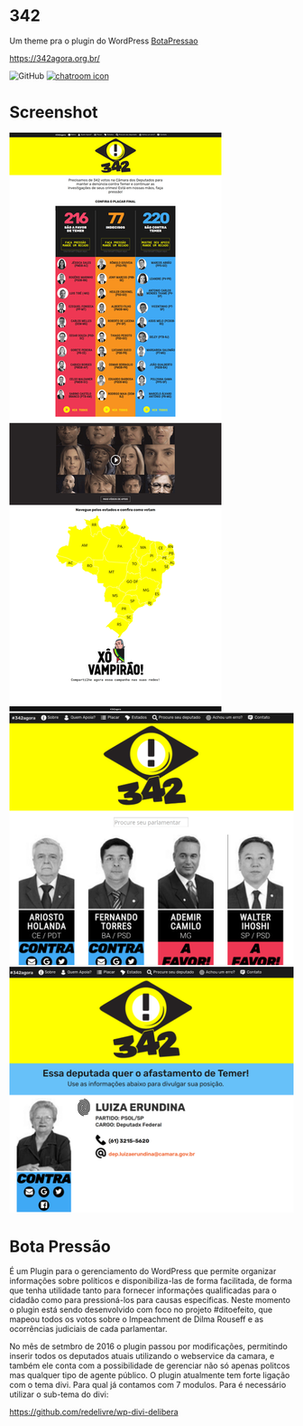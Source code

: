 # 342
Um theme pra o plugin do WordPress [BotaPressao](https://github.com/foradoeixo/botapressao)

https://342agora.org.br/

![GitHub](https://img.shields.io/github/license/ForaDoEixo/342.svg)
[![chatroom icon](https://patrolavia.github.io/telegram-badge/chat.png)](https://t.me/joinchat/AEg1X1NZqgligtfGV7x3Og)

# Screenshot
![Screenshot](./screenshots/0.png)
![Screenshot](./screenshots/1.png)
![Screenshot](./screenshots/2.png)

# Bota Pressão
É um Plugin para o gerenciamento do WordPress que permite organizar informações sobre políticos e disponibiliza-las de forma facilitada, de forma que tenha utilidade tanto para fornecer informações qualificadas para o cidadão como para pressioná-los para causas específicas.
Neste momento o plugin está sendo desenvolvido com foco no projeto #ditoefeito, que mapeou todos os votos sobre o Impeachment de Dilma Rouseff e as ocorrências judiciais de cada parlamentar. 

No mês de setmbro de 2016 o plugin passou por modificações, permitindo inserir todos os deputados atuais utilizando o webservice da camara, e também ele conta com a possibilidade de gerenciar não só apenas politcos mas qualquer tipo de agente público. O plugin atualmente tem forte ligação com o tema divi. Para qual já contamos com 7 modulos. Para é necessário utilizar o sub-tema do divi:

https://github.com/redelivre/wp-divi-delibera


